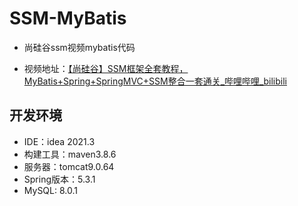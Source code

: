 # SSM-MyBatis



- 尚硅谷ssm视频mybatis代码



- 视频地址：[【尚硅谷】SSM框架全套教程，MyBatis+Spring+SpringMVC+SSM整合一套通关_哔哩哔哩_bilibili](https://www.bilibili.com/video/BV1Ya411S7aT?spm_id_from=333.337.search-card.all.click)

## 开发环境
- IDE：idea 2021.3
- 构建工具：maven3.8.6
- 服务器：tomcat9.0.64
- Spring版本：5.3.1
- MySQL: 8.0.1
